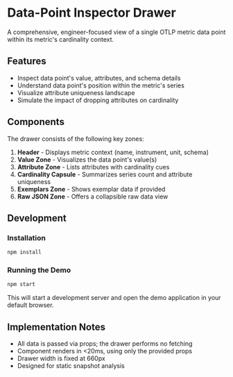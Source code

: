 # Data-Point Inspector Drawer

A comprehensive, engineer-focused view of a single OTLP metric data point within its metric's cardinality context.

## Features

- Inspect data point's value, attributes, and schema details
- Understand data point's position within the metric's series
- Visualize attribute uniqueness landscape
- Simulate the impact of dropping attributes on cardinality

## Components

The drawer consists of the following key zones:

1. **Header** - Displays metric context (name, instrument, unit, schema)
2. **Value Zone** - Visualizes the data point's value(s)
3. **Attribute Zone** - Lists attributes with cardinality cues
4. **Cardinality Capsule** - Summarizes series count and attribute uniqueness
5. **Exemplars Zone** - Shows exemplar data if provided
6. **Raw JSON Zone** - Offers a collapsible raw data view

## Development

### Installation

```bash
npm install
```

### Running the Demo

```bash
npm start
```

This will start a development server and open the demo application in your default browser.

## Implementation Notes

- All data is passed via props; the drawer performs no fetching
- Component renders in <20ms, using only the provided props
- Drawer width is fixed at 660px
- Designed for static snapshot analysis
